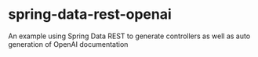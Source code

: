 # spring-data-rest-openai
An example using Spring Data REST to generate controllers as well as auto generation of OpenAI documentation
